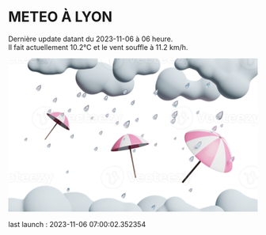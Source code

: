 # METEO À LYON

Dernière update datant du 2023-11-06 à 06 heure.  
Il fait actuellement 10.2°C et le vent souffle à 11.2 km/h.      

![](./.github/rain.png)

last launch : 2023-11-06 07:00:02.352354
